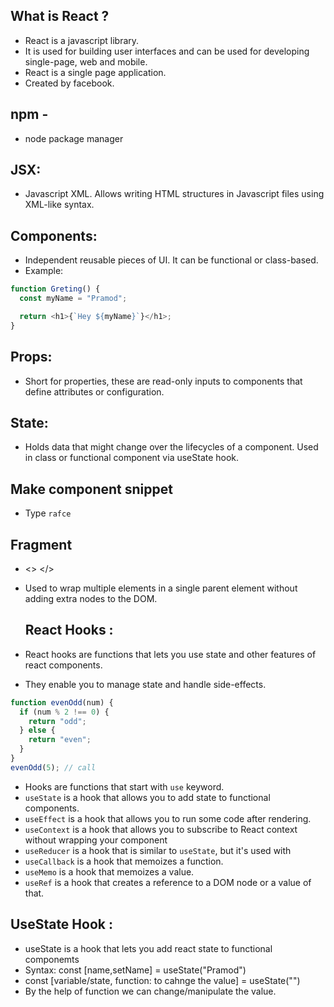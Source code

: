 ## What is React ?

- React is a javascript library.
- It is used for building user interfaces and can be used for developing single-page, web and mobile.
- React is a single page application.
- Created by facebook.

## npm -

- node package manager

## JSX:

- Javascript XML. Allows writing HTML structures in Javascript files using XML-like syntax.

## Components:

- Independent reusable pieces of UI. It can be functional or class-based.
- Example:

```js
function Greting() {
  const myName = "Pramod";

  return <h1>{`Hey ${myName}`}</h1>;
}
```

## Props:

- Short for properties, these are read-only inputs to components that define attributes or configuration.

## State:

- Holds data that might change over the lifecycles of a component. Used in class or functional component via useState hook.

## Make component snippet

- Type `rafce`

## Fragment
- <> </>
- Used to wrap multiple elements in a single parent element without adding extra nodes to the DOM.
        
    
  ## React Hooks :

- React hooks are functions that lets you use state and other features of react components.
- They enable you to manage state and handle side-effects.

```js
function evenOdd(num) {
  if (num % 2 !== 0) {
    return "odd";
  } else {
    return "even";
  }
}
evenOdd(5); // call
```

- Hooks are functions that start with `use` keyword.
- `useState` is a hook that allows you to add state to functional components.
- `useEffect` is a hook that allows you to run some code after rendering.
- `useContext` is a hook that allows you to subscribe to React context without wrapping your component
- `useReducer` is a hook that is similar to `useState`, but it's used with
- `useCallback` is a hook that memoizes a function.
- `useMemo` is a hook that memoizes a value.
- `useRef` is a hook that creates a reference to a DOM node or a value of that.

## UseState Hook :

- useState is a hook that lets you add react state to functional componemts
- Syntax: const [name,setName] = useState("Pramod")
- const [variable/state, function: to cahnge the value] = useState("")
- By the help of function we can change/manipulate the value.
